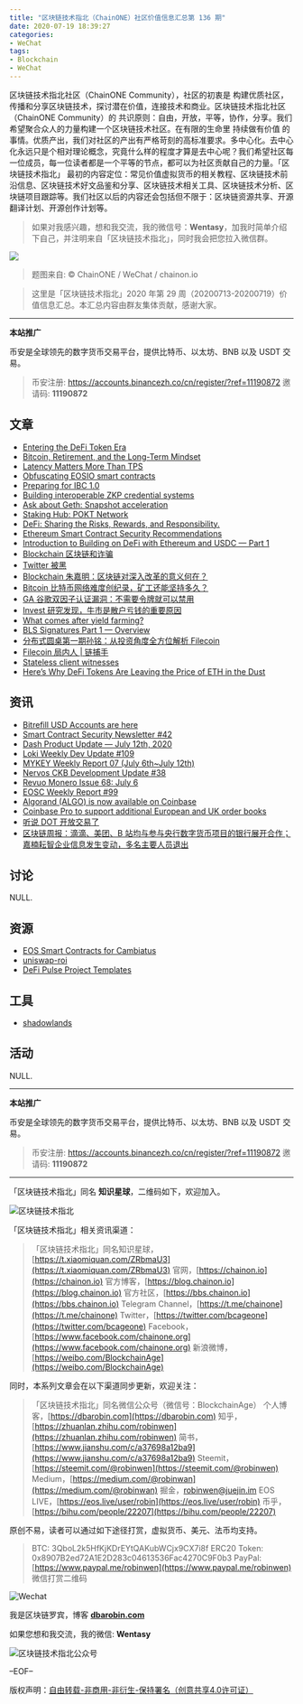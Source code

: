 ```yaml
---
title: "区块链技术指北（ChainONE）社区价值信息汇总第 136 期"
date: 2020-07-19 18:39:27
categories:
- WeChat
tags:
- Blockchain
- WeChat
---
```

区块链技术指北社区（ChainONE Community），社区的初衷是 构建优质社区，传播和分享区块链技术，探讨潜在价值，连接技术和商业。区块链技术指北社区（ChainONE Community）的 共识原则：自由，开放，平等，协作，分享。我们希望聚合众人的力量构建一个区块链技术社区。在有限的生命里 持续做有价值 的事情。优质产出，我们对社区的产出有严格苛刻的高标准要求。多中心化。去中心化永远只是个相对理论概念，究竟什么样的程度才算是去中心呢？我们希望社区每一位成员，每一位读者都是一个平等的节点，都可以为社区贡献自己的力量。「区块链技术指北」 最初的内容定位：常见价值虚拟货币的相关教程、区块链技术前沿信息、区块链技术好文品鉴和分享、区块链技术相关工具、区块链技术分析、区块链项目跟踪等。我们社区以后的内容还会包括但不限于：区块链资源共享、开源翻译计划、开源创作计划等。
<!-- more -->

> 如果对我感兴趣，想和我交流，我的微信号：**Wentasy**，加我时简单介绍下自己，并注明来自「区块链技术指北」，同时我会把您拉入微信群。

![](https://cdn.dbarobin.com/EFxCQjC.png)

> 题图来自: © ChainONE / WeChat / chainon.io

> 这里是「区块链技术指北」2020 年第 29 周（20200713-20200719）价值信息汇总。本汇总内容由群友集体贡献，感谢大家。

***

**本站推广**

币安是全球领先的数字货币交易平台，提供比特币、以太坊、BNB 以及 USDT 交易。

> 币安注册: https://accounts.binancezh.co/cn/register/?ref=11190872
> 邀请码: **11190872**

## 文章

* [Entering the DeFi Token Era](https://bbs.chainon.io/d/5997)
* [Bitcoin, Retirement, and the Long-Term Mindset](https://bbs.chainon.io/d/5998)
* [Latency Matters More Than TPS](https://bbs.chainon.io/d/5999)
* [Obfuscating EOSIO smart contracts](https://bbs.chainon.io/d/6000)
* [Preparing for IBC 1.0](https://bbs.chainon.io/d/6002)
* [Building interoperable ZKP credential systems](https://bbs.chainon.io/d/6004)
* [Ask about Geth: Snapshot acceleration](https://bbs.chainon.io/d/6005)
* [Staking Hub: POKT Network](https://bbs.chainon.io/d/6006)
* [DeFi: Sharing the Risks, Rewards, and Responsibility.](https://bbs.chainon.io/d/6008)
* [Ethereum Smart Contract Security Recommendations](https://bbs.chainon.io/d/6012)
* [Introduction to Building on DeFi with Ethereum and USDC — Part 1](https://bbs.chainon.io/d/6014)
* [Blockchain 区块链和诈骗](https://bbs.chainon.io/d/6017)
* [Twitter 被黑](https://bbs.chainon.io/d/6019)
* [Blockchain 朱嘉明：区块链对深入改革的意义何在？](https://bbs.chainon.io/d/6020)
* [Bitcoin 比特币网络难度创纪录，矿工还能坚持多久？](https://bbs.chainon.io/d/6021)
* [GA 谷歌双因子认证漏洞：不需要令牌就可以禁用](https://bbs.chainon.io/d/6022)
* [Invest 研究发现，牛市是散户亏钱的重要原因](https://bbs.chainon.io/d/6028)
* [What comes after yield farming?](https://bbs.chainon.io/d/6029)
* [BLS Signatures Part 1 — Overview](https://bbs.chainon.io/d/6030)
* [分布式圆桌第一期孙铭：从投资角度全方位解析 Filecoin](https://bbs.chainon.io/d/6031)
* [Filecoin 局内人 | 链捕手](https://bbs.chainon.io/d/6032)
* [Stateless client witnesses](https://bbs.chainon.io/d/6033)
* [Here’s Why DeFi Tokens Are Leaving the Price of ETH in the Dust](https://bbs.chainon.io/d/6034)

## 资讯

* [Bitrefill USD Accounts are here](https://bbs.chainon.io/d/5996)
* [Smart Contract Security Newsletter #42](https://bbs.chainon.io/d/6001)
* [Dash Product Update — July 12th, 2020](https://bbs.chainon.io/d/6003)
* [Loki Weekly Dev Update #109](https://bbs.chainon.io/d/6007)
* [MYKEY Weekly Report 07 (July 6th~July 12th)](https://bbs.chainon.io/d/6009)
* [Nervos CKB Development Update #38](https://bbs.chainon.io/d/6010)
* [Revuo Monero Issue 68: July 6](https://bbs.chainon.io/d/6011)
* [EOSC Weekly Report #99](https://bbs.chainon.io/d/6013)
* [Algorand (ALGO) is now available on Coinbase](https://bbs.chainon.io/d/6015)
* [Coinbase Pro to support additional European and UK order books](https://bbs.chainon.io/d/6016)
* [听说 DOT 开放交易了](https://bbs.chainon.io/d/6018)
* [区块链周报：滴滴、美团、B 站均与参与央行数字货币项目的银行展开合作；嘉楠耘智企业信息发生变动，多名主要人员退出](https://bbs.chainon.io/d/6023)

## 讨论

NULL.

## 资源

* [EOS Smart Contracts for Cambiatus](https://bbs.chainon.io/d/6024)
* [uniswap-roi](https://bbs.chainon.io/d/6025)
* [DeFi Pulse Project Templates](https://bbs.chainon.io/d/6026)

## 工具

* [shadowlands](https://bbs.chainon.io/d/6027)

## 活动

NULL.

***

**本站推广**

币安是全球领先的数字货币交易平台，提供比特币、以太坊、BNB 以及 USDT 交易。

> 币安注册: https://accounts.binancezh.co/cn/register/?ref=11190872
> 邀请码: **11190872**

***

「区块链技术指北」同名 **知识星球**，二维码如下，欢迎加入。

![区块链技术指北](https://cdn.dbarobin.com/3YzonTR.png)

「区块链技术指北」相关资讯渠道：

> 「区块链技术指北」同名知识星球，[https://t.xiaomiquan.com/ZRbmaU3](https://t.xiaomiquan.com/ZRbmaU3)
> 官网，[https://chainon.io](https://chainon.io)
> 官方博客，[https://blog.chainon.io](https://blog.chainon.io)
> 官方社区，[https://bbs.chainon.io](https://bbs.chainon.io)
> Telegram Channel，[https://t.me/chainone](https://t.me/chainone)
> Twitter，[https://twitter.com/bcageone](https://twitter.com/bcageone)
> Facebook，[https://www.facebook.com/chainone.org](https://www.facebook.com/chainone.org)
> 新浪微博，[https://weibo.com/BlockchainAge](https://weibo.com/BlockchainAge)

同时，本系列文章会在以下渠道同步更新，欢迎关注：

> 「区块链技术指北」同名微信公众号（微信号：BlockchainAge）
> 个人博客，[https://dbarobin.com](https://dbarobin.com)
> 知乎，[https://zhuanlan.zhihu.com/robinwen](https://zhuanlan.zhihu.com/robinwen)
> 简书，[https://www.jianshu.com/c/a37698a12ba9](https://www.jianshu.com/c/a37698a12ba9)
> Steemit，[https://steemit.com/@robinwen](https://steemit.com/@robinwen)
> Medium，[https://medium.com/@robinwan](https://medium.com/@robinwan)
> 掘金，[robinwen@juejin.im](https://juejin.im/user/5673ccae60b2260ee435f89a/posts)
> EOS LIVE，[https://eos.live/user/robin](https://eos.live/user/robin)
> 币乎，[https://bihu.com/people/22207](https://bihu.com/people/22207)

原创不易，读者可以通过如下途径打赏，虚拟货币、美元、法币均支持。

> BTC: 3QboL2k5HfKjKDrEYtQAKubWCjx9CX7i8f
> ERC20 Token: 0x8907B2ed72A1E2D283c04613536Fac4270C9F0b3
> PayPal: [https://www.paypal.me/robinwen](https://www.paypal.me/robinwen)
> 微信打赏二维码

![Wechat](https://cdn.dbarobin.com/SzoNl5b.jpg)

我是区块链罗宾，博客 **[dbarobin.com](https://dbarobin.com/)**

如果您想和我交流，我的微信: **Wentasy**

![区块链技术指北公众号](https://cdn.dbarobin.com/w0wignb.png)

–EOF–

版权声明：[自由转载-非商用-非衍生-保持署名（创意共享4.0许可证）](http://creativecommons.org/licenses/by-nc-nd/4.0/deed.zh)